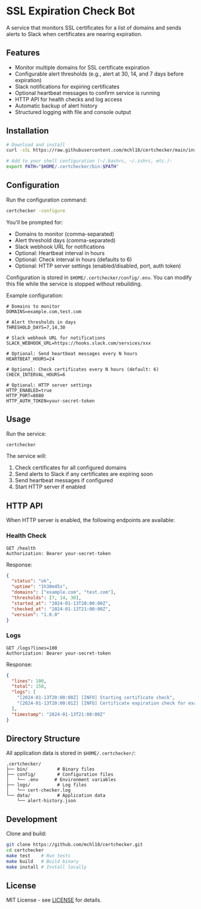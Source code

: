 # SSL Expiration Check Bot

A service that monitors SSL certificates for a list of domains and sends alerts to Slack when certificates are nearing expiration.

## Features

- Monitor multiple domains for SSL certificate expiration
- Configurable alert thresholds (e.g., alert at 30, 14, and 7 days before expiration)
- Slack notifications for expiring certificates
- Optional heartbeat messages to confirm service is running
- HTTP API for health checks and log access
- Automatic backup of alert history
- Structured logging with file and console output

## Installation

```bash
# Download and install
curl -sSL https://raw.githubusercontent.com/mchl18/certchecker/main/install.sh | bash

# Add to your shell configuration (~/.bashrc, ~/.zshrc, etc.):
export PATH="$HOME/.certchecker/bin:$PATH"
```

## Configuration

Run the configuration command:
```bash
certchecker -configure
```

You'll be prompted for:
- Domains to monitor (comma-separated)
- Alert threshold days (comma-separated)
- Slack webhook URL for notifications
- Optional: Heartbeat interval in hours
- Optional: Check interval in hours (defaults to 6)
- Optional: HTTP server settings (enabled/disabled, port, auth token)

Configuration is stored in `$HOME/.certchecker/config/.env`. You can modify this file while the service is stopped without rebuilding.

Example configuration:
```env
# Domains to monitor
DOMAINS=example.com,test.com

# Alert thresholds in days
THRESHOLD_DAYS=7,14,30

# Slack webhook URL for notifications
SLACK_WEBHOOK_URL=https://hooks.slack.com/services/xxx

# Optional: Send heartbeat messages every N hours
HEARTBEAT_HOURS=24

# Optional: Check certificates every N hours (default: 6)
CHECK_INTERVAL_HOURS=6

# Optional: HTTP server settings
HTTP_ENABLED=true
HTTP_PORT=8080
HTTP_AUTH_TOKEN=your-secret-token
```

## Usage

Run the service:
```bash
certchecker
```

The service will:
1. Check certificates for all configured domains
2. Send alerts to Slack if any certificates are expiring soon
3. Send heartbeat messages if configured
4. Start HTTP server if enabled

## HTTP API

When HTTP server is enabled, the following endpoints are available:

### Health Check
```
GET /health
Authorization: Bearer your-secret-token
```

Response:
```json
{
  "status": "ok",
  "uptime": "1h30m45s",
  "domains": ["example.com", "test.com"],
  "thresholds": [7, 14, 30],
  "started_at": "2024-01-13T20:00:00Z",
  "checked_at": "2024-01-13T21:00:00Z",
  "version": "1.0.0"
}
```

### Logs
```
GET /logs?lines=100
Authorization: Bearer your-secret-token
```

Response:
```json
{
  "lines": 100,
  "total": 150,
  "logs": [
    "[2024-01-13T20:00:00Z] [INFO] Starting certificate check",
    "[2024-01-13T20:00:01Z] [INFO] Certificate expiration check for example.com"
  ],
  "timestamp": "2024-01-13T21:00:00Z"
}
```

## Directory Structure

All application data is stored in `$HOME/.certchecker/`:
```
.certchecker/
├── bin/           # Binary files
├── config/        # Configuration files
│   └── .env      # Environment variables
├── logs/          # Log files
│   └── cert-checker.log
└── data/          # Application data
    └── alert-history.json
```

## Development

Clone and build:
```bash
git clone https://github.com/mchl18/certchecker.git
cd certchecker
make test    # Run tests
make build   # Build binary
make install # Install locally
```

## License

MIT License - see [LICENSE](LICENSE) for details. 